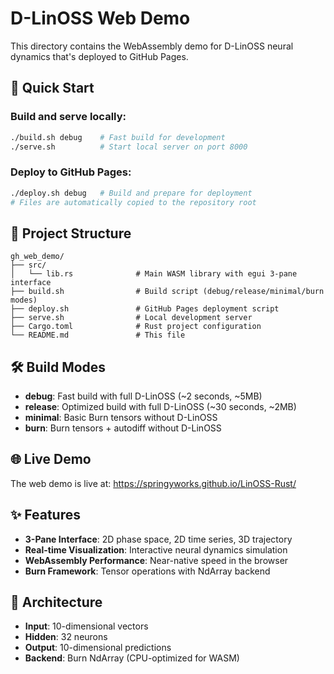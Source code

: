 # D-LinOSS Web Demo

This directory contains the WebAssembly demo for D-LinOSS neural dynamics that's deployed to GitHub Pages.

## 🚀 Quick Start

### Build and serve locally:
```bash
./build.sh debug    # Fast build for development
./serve.sh          # Start local server on port 8000
```

### Deploy to GitHub Pages:
```bash
./deploy.sh debug   # Build and prepare for deployment
# Files are automatically copied to the repository root
```

## 📁 Project Structure

```
gh_web_demo/
├── src/
│   └── lib.rs              # Main WASM library with egui 3-pane interface
├── build.sh                # Build script (debug/release/minimal/burn modes)
├── deploy.sh               # GitHub Pages deployment script
├── serve.sh                # Local development server
├── Cargo.toml              # Rust project configuration
└── README.md               # This file
```

## 🛠️ Build Modes

- **debug**: Fast build with full D-LinOSS (~2 seconds, ~5MB)
- **release**: Optimized build with full D-LinOSS (~30 seconds, ~2MB)
- **minimal**: Basic Burn tensors without D-LinOSS
- **burn**: Burn tensors + autodiff without D-LinOSS

## 🌐 Live Demo

The web demo is live at: https://springyworks.github.io/LinOSS-Rust/

## ✨ Features

- **3-Pane Interface**: 2D phase space, 2D time series, 3D trajectory
- **Real-time Visualization**: Interactive neural dynamics simulation
- **WebAssembly Performance**: Near-native speed in the browser
- **Burn Framework**: Tensor operations with NdArray backend

## 🧬 Architecture

- **Input**: 10-dimensional vectors
- **Hidden**: 32 neurons
- **Output**: 10-dimensional predictions
- **Backend**: Burn NdArray (CPU-optimized for WASM)
